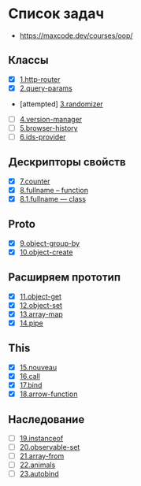# Список задач
- https://maxcode.dev/courses/oop/

## Классы
 - [x] [1.http-router](1.http-router.js)
 - [x] [2.query-params](2.query-params.js)
 - [attempted] [3.randomizer](3.randomizer.js)
 - [ ] [4.version-manager](4.version-manager.js)
 - [ ] [5.browser-history](5.browser-history.js)
 - [ ] [6.ids-provider](6.ids-provider.js)

## Дескрипторы свойств
 - [x] [7.counter](7.counter.js)
 - [x] [8.fullname – function](8.fullname.js)
 - [x] [8.1.fullname — class](8.1.fullname.js)

## Proto
 - [x] [9.object-group-by](9.object-group-by.js)
 - [x] [10.object-create](10.object-create.js)

## Расширяем прототип
 - [x] [11.object-get](11.object-get.js)
 - [x] [12.object-set](12.object-set.js)
 - [x] [13.array-map](13.array-map.js)
 - [x] [14.pipe](14.pipe.js)

## This
 - [x] [15.nouveau](15.nouveau.js)
 - [x] [16.call](16.call.js)
 - [x] [17.bind](17.bind.js)
 - [x] [18.arrow-function](18.arrow-function.js)

## Наследование
 - [ ] [19.instanceof](19.instanceof.js)
 - [ ] [20.observable-set](20.observable-set.js)
 - [ ] [21.array-from](21.array-from.js)
 - [ ] [22.animals](22.animals.js)
 - [ ] [23.autobind](23.autobind.js)